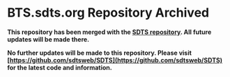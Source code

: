 # BTS.sdts.org Repository Archived

**This repository has been merged with the [SDTS repository](https://github.com/sdtsweb/SDTS). All future updates will be made there.**

**No further updates will be made to this repository. Please visit [https://github.com/sdtsweb/SDTS](https://github.com/sdtsweb/SDTS) for the latest code and information.**


